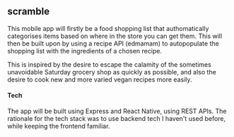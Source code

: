 ## scramble

This mobile app will firstly be a food shopping list that authomatically categorises items based on where in the store you can get them. This will then be built upon by using a recipe API (edmamam) to autopopulate the shopping list with the ingredients of a chosen recipe.

This is inspired by the desire to escape the calamity of the sometimes unavoidable Saturday grocery shop as quickly as possible, and also the desire to cook new and more varied vegan recipes more easily.

#### Tech

The app will be built using Express and React Native, using REST APIs. The rationale for the tech stack was to use backend tech I haven't used before, while keeping the frontend familiar. 
